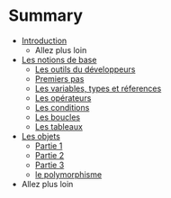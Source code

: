 # Summary

* [Introduction](README.md)
   * Allez plus loin
* [Les notions de base](chapter1.md)
   * [Les outils du développeurs](les_outils_du_developpeurs.md)
   * [Premiers pas](premiers_pas.md)
   * [Les variables, types et réferences](les_variables,_types_et_references.md)
   * [Les opérateurs](les_operateurs.md)
   * [Les conditions](les_conditions.md)
   * [Les boucles](les_boucles.md)
   * [Les tableaux](les_tableaux.md)
* [Les objets](les_objets.md)
   * [Partie 1](partie1_md.md)
   * [Partie 2](partie_2.md)
   * [Partie 3](partie_3.md)
   * [le polymorphisme](le_polymorphisme.md)
* Allez plus loin

